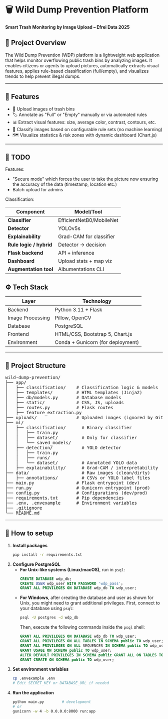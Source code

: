 # 🗑️ Wild Dump Prevention Platform

**Smart Trash Monitoring by Image Upload – Efrei Data 2025**

## 📌 Project Overview

The Wild Dump Prevention (WDP) platform is a lightweight web application that helps monitor overflowing public trash bins by analyzing images. It enables citizens or agents to upload pictures, automatically extracts visual features, applies rule-based classification (full/empty), and visualizes trends to help prevent illegal dumps.

---

## 🚀 Features

- 📸 Upload images of trash bins
- 🏷️ Annotate as "Full" or "Empty" manually or via automated rules
- 📊 Extract visual features: size, average color, contrast, contours, etc.
- 🧠 Classify images based on configurable rule sets (no machine learning)
- 🗺️ Visualize statistics & risk zones with dynamic dashboard (Chart.js)

---

## 🚀 TODO
Features:
- "Secure mode" which forces the user to take the picture now ensuring the accuracy of the data (timestamp, location etc.)
- Batch upload for admins

Classification:

| Component               | Model/Tool               |
| ----------------------- | ------------------------ |
| **Classifier**          | EfficientNetB0/MobileNet |
| **Detector**            | YOLOv5s                  |
| **Explainability**      | Grad-CAM for classifier  |
| **Rule logic / hybrid** | Detector → decision      |
| **Flask backend**       | API + inference          |
| **Dashboard**           | Upload stats + map viz   |
| **Augmentation tool**   | Albumentations CLI       |


## ⚙️ Tech Stack

| Layer | Technology             |
|-------|------------------------|
| Backend | Python 3.11 + Flask    |
| Image Processing | Pillow, OpenCV         |
| Database | PostgreSQL             |
| Frontend | HTML/CSS, Bootstrap 5, Chart.js |
| Environment | Conda + Gunicorn (for deployment) |

---

## 📂 Project Structure
<pre>
wild-dump-prevention/
├── app/
│   ├── classification/    # Classification logic & models
│   ├── templates/         # HTML templates (Jinja2)
│   ├── db/models.py       # Database models
│   ├── static/            # CSS, JS, uploads
│   ├── routes.py          # Flask routes
│   ├── feature_extraction.py
├── uploads/               # Uploaded images (ignored by Git)
├── ml/
│   ├── classification/      # Binary classifier
│   │   ├── train.py
│   │   ├── dataset/         # Only for classifier
│   │   └── saved_models/
│   ├── detection/           # YOLO detector
│   │   ├── train.py
│   │   ├── runs/
│   │   └── dataset/         # Annotated YOLO data
│   ├── explainability/      # Grad-CAM / interpretability
├── data/                    # Raw images (clean/dirty)
│   ├── annotations/         # CSVs or YOLO label files
├── main.py                # Flask entrypoint (dev)
├── run.py                 # Gunicorn entrypoint (prod)
├── config.py              # Configurations (dev/prod)
├── requirements.txt       # Pip dependencies
├── .env, .envexample      # Environment variables
├── .gitignore
└── README.md
</pre>

---

## 📂 How to setup
1. **Install packages**
   ```bash
   pip install -r requirements.txt
   ```
2. **Configure PostgreSQL**
   - **For Unix-like systems (Linux/macOS)**, run in `psql`:
     ```sql
     CREATE DATABASE wdp_db;
     CREATE USER wdp_user WITH PASSWORD 'wdp_pass';
     GRANT ALL PRIVILEGES ON DATABASE wdp_db TO wdp_user;
     ```
   - **For Windows**, after creating the database and user as shown for Unix, you might need to grant additional privileges. First, connect to your database using `psql`:
     ```bash
     psql -U postgres -d wdp_db
     ```
     Then, execute the following commands inside the `psql` shell:
     ```sql
     GRANT ALL PRIVILEGES ON DATABASE wdp_db TO wdp_user;
     GRANT ALL PRIVILEGES ON ALL TABLES IN SCHEMA public TO wdp_user;
     GRANT ALL PRIVILEGES ON ALL SEQUENCES IN SCHEMA public TO wdp_user;
     GRANT USAGE ON SCHEMA public TO wdp_user;
     ALTER DEFAULT PRIVILEGES IN SCHEMA public GRANT ALL ON TABLES TO wdp_user;
     GRANT CREATE ON SCHEMA public TO wdp_user;
     ```
3. **Set environment variables**
   ```bash
   cp .envexample .env
   # Edit SECRET_KEY or DATABASE_URL if needed
   ```
4. **Run the application**
   ```bash
   python main.py        # development
   # or
   gunicorn -w 4 -b 0.0.0.0:8000 run:app
   ```
